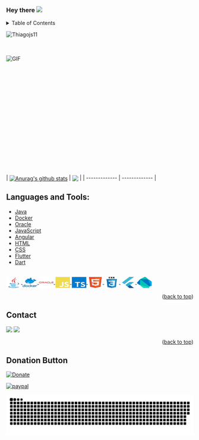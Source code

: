<div id="top"></div>


<!-- Hey there -->
### Hey there <img src="https://media.giphy.com/media/hvRJCLFzcasrR4ia7z/giphy.gif" width="25px">


<!-- TABLE OF CONTENTS -->
<details>
  <summary>Table of Contents</summary>
  <ol>
    <li>
      <a href="#languages-and-tools">Languages and Tools</a>     
    </li>
    <li>
      <a href="#contact">Contact</a>      
    </li>
    <li>
      <a href="#donation-button">Donation Button</a>      
    </li>
  </ol>
</details>

<p align="left"> <img src="https://komarev.com/ghpvc/?username=Thiagojs11&color=brightgreen" alt="Thiagojs11" /> </p>
<br/>
<br/>

<div align="left">
  <img align="left" alt="GIF" src="https://github.com/abhisheknaiidu/abhisheknaiidu/blob/master/code.gif?raw=true" width="500" height="320" />
</div>

  
| <a href="https://github.com/Thiagojs11/github-readme-stats"><img align="center" src="https://github-readme-stats.vercel.app/api?username=Thiagojs11&show_icons=true&include_all_commits=true&theme=buefy&hide_border=true" alt="Anurag's github stats" /></a> | 
 <a href="https://github.com/Thiagojs11/github-readme-stats"><img align="center" src="https://github-readme-stats.vercel.app/api/top-langs/?username=Thiagojs11&layout=compact&theme=buefy&hide_border=true" /></a> |
| ------------- | ------------- |


<!-- Languages and Tools-->
## Languages and Tools:

* [Java](https://dev.java/learn/)
* [Docker](https://hub.docker.com/)   
* [Oracle](https://docs.oracle.com/en/database/oracle/oracle-database/index.html)
* [JavaScript](https://developer.mozilla.org/en-US/docs/Web/JavaScript)
* [Angular](https://angular.io/)
* [HTML](https://www.w3schools.com/html/)
* [CSS](https://www.w3schools.com/css/)
* [Flutter](https://flutter.dev/development)
* [Dart](https://dart.dev/)

   
   
<div align="left">
  <br>  
  <a href="https://dev.java/learn/" target="_blank"> 
    <img align="center" alt="Thiago-Java" height="30" width="40" src="https://raw.githubusercontent.com/devicons/devicon/master/icons/java/java-original.svg">  
  </a>
  <a href="https://hub.docker.com/" target="_blank">
    <img align="center" alt="Thiago-Dart" height="30" width="40" src="https://raw.githubusercontent.com/github/explore/master/topics/docker/docker.png">
  </a>
  <a href="https://docs.oracle.com/en/database/oracle/oracle-database/index.html" target="_blank"> 
    <img align="center" alt="Thiago-Oracle" height="30" width="40" src="https://raw.githubusercontent.com/devicons/devicon/master/icons/oracle/oracle-original.svg">  
  </a>
  <a href="https://developer.mozilla.org/en-US/docs/Web/JavaScript" target="_blank">
    <img align="center" alt="Thiago-Js" height="30" width="40" src="https://raw.githubusercontent.com/devicons/devicon/master/icons/javascript/javascript-plain.svg">
  </a>
  <a href="https://angular.io/" target="_blank">
    <img align="center" alt="Thiago-Ts" height="30" width="40" src="https://raw.githubusercontent.com/devicons/devicon/master/icons/typescript/typescript-plain.svg" >
  </a>
  <a href="https://www.w3schools.com/html/" target="_blank">
    <img align="center" alt="Thiago-HTML" height="30" width="40" src="https://raw.githubusercontent.com/devicons/devicon/master/icons/html5/html5-original.svg">
  </a>
  <a href="https://www.w3schools.com/css/" target="_blank">
    <img align="center" alt="Thiago-CSS" height="30" width="40" src="https://raw.githubusercontent.com/devicons/devicon/master/icons/css3/css3-original-wordmark.svg">
  </a>
  <a href="https://flutter.dev/development" target="_blank">
    <img align="center" alt="Thiago-Flutter" height="30" width="40" src="https://raw.githubusercontent.com/devicons/devicon/master/icons/flutter/flutter-original.svg">
  </a>
  <a href="https://dart.dev/" target="_blank">
    <img align="center" alt="Thiago-Dart" height="30" width="40" src="https://raw.githubusercontent.com/devicons/devicon/master/icons/dart/dart-original.svg">
  </a>  
</div>

<p align="right">(<a href="#top">back to top</a>)</p>

<!-- CONTACT -->
## Contact
  
<div align="left"> 
  <a href = "mailto:tiagojs11@gmail.com"><img src="https://img.shields.io/badge/Gmail-D14836?style=for-the-badge&logo=gmail&logoColor=white" target="_blank"></a>
  <a href="https://www.linkedin.com/in/thiago-soares-735320142" target="_blank"><img src="https://img.shields.io/badge/-LinkedIn-%230077B5?style=for-the-badge&logo=linkedin&logoColor=white" target="_blank"></a> 
 
  
 <p align="right">(<a href="#top">back to top</a>)</p>
</div>

<!-- DONATION BUTTON -->
## Donation Button

[![Donate](https://img.shields.io/badge/Donate-PayPal-green.svg)](https://www.paypal.com/donate?hosted_button_id=7X32KYMSTQXM2)

[![paypal](https://www.paypalobjects.com/en_US/i/btn/btn_donateCC_LG.gif)](https://www.paypal.com/cgi-bin/webscr?cmd=_s-xclick&hosted_button_id=7X32KYMSTQXM2)
  
  ![Snake animation](https://github.com/Thiagojs11/Thiagojs11/blob/output/github-contribution-grid-snake.svg)
